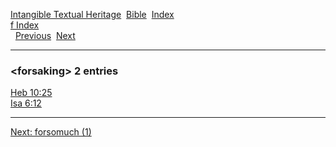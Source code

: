 [Intangible Textual Heritage](../../index)  [Bible](../index) 
[Index](index)   
[f Index](_f_)  
  [Previous](c04459)  [Next](c04461) 

------------------------------------------------------------------------

### &lt;forsaking&gt; 2 entries

[Heb 10:25](../kjv/heb010.htm#025)  
[Isa 6:12](../kjv/isa006.htm#012)  

------------------------------------------------------------------------

[Next: forsomuch (1)](c04461)
